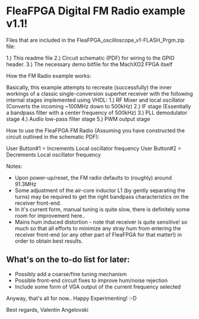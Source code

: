 # FleaFPGA Digital FM Radio example v1.1!

Files that are included in the FleaFPGA_oscilloscope_v1-FLASH_Prgm.zip file:

1.) This readme file
2.) Circuit schematic (PDF) for wiring to the GPIO header.
3.) The necessary demo bitfile for the MachXO2 FPGA itself


How the FM Radio example works:

Basically, this example attempts to recreate (successfully) the inner 
workings of a classic single-conversion superhet receiver with the 
following internal stages implemented using VHDL:
1.) RF Mixer and local oscillator (Converts the incoming ~100MHz down to 500kHz)
2.) IF stage (Essentially a bandpass filter with a center frequency of 500kHz)
3.) PLL demodulator stage 
4.) Audio low-pass filter stage
5.) PWM output stage


How to use the FleaFPGA FM Radio (Assuming you have constructed the circuit
outlined in the schematic PDF):

User Button#1 = Increments Local oscillator frequency
User Button#2 = Decrements Local oscillator frequency

Notes:
- Upon power-up/reset, the FM radio defaults to (roughly) around 91.3MHz
- Some adjustment of the air-core inductor L1 (by gently separating the turns)
may be required to get the right bandpass characteristics on the receiver
front-end.
- In it's current form, manual tuning is quite slow, there is definitely
some room for improvement here..
- Mains hum induced distortion - note that receiver is quite sensitive! so 
much so that all efforts to minimize any stray hum from entering the receiver
front-end (or any other part of FleaFPGA for that matter!) in order to 
obtain best results.


What's on the to-do list for later:
-----------------------------------
- Possibly add a coarse/fine tuning mechanism
- Possible front-end circuit fixes to improve hum/noise rejection
- Include some form of VGA output of the current frequency selected


Anyway, that's all for now.. Happy Experimenting! :-D

Best regards,
Valentin Angelovski
